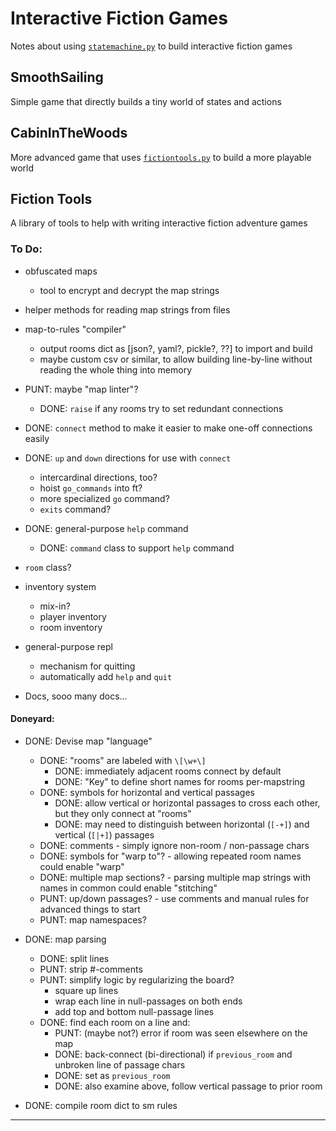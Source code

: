 Interactive Fiction Games
=========================
Notes about using [`statemachine.py`](statemachine.py) to build interactive fiction games


SmoothSailing
-------------
Simple game that directly builds a tiny world of states and actions


CabinInTheWoods
---------------
More advanced game that uses [`fictiontools.py`](fictiontools.py) to build a more playable world


Fiction Tools
-------------
A library of tools to help with writing interactive fiction adventure games

### To Do:

- obfuscated maps
    - tool to encrypt and decrypt the map strings
- helper methods for reading map strings from files
- map-to-rules "compiler"
    - output rooms dict as [json?, yaml?, pickle?, ??] to import and build
    - maybe custom csv or similar, to allow building line-by-line without reading the whole thing into memory

- PUNT: maybe "map linter"?
    - DONE: `raise` if any rooms try to set redundant connections

- DONE: `connect` method to make it easier to make one-off connections easily
- DONE: `up` and `down` directions for use with `connect`
    - intercardinal directions, too?
    - hoist `go_commands` into ft?
    - more specialized `go` command?
    - `exits` command?

- DONE: general-purpose `help` command
    - DONE: `command` class to support `help` command

- `room` class?

- inventory system
    - mix-in?
    - player inventory
    - room inventory

- general-purpose repl
    - mechanism for quitting
    - automatically add `help` and `quit`

- Docs, sooo many docs...

#### Doneyard:

- DONE: Devise map "language"
    - DONE: "rooms" are labeled with `\[\w+\]`
        - DONE: immediately adjacent rooms connect by default
        - DONE: "Key" to define short names for rooms per-mapstring
    - DONE: symbols for horizontal and vertical passages
        - DONE: allow vertical or horizontal passages to cross each other, but they only connect at "rooms"
        - DONE: may need to distinguish between horizontal (`[-+]`) and vertical (`[|+]`) passages
    - DONE: comments - simply ignore non-room / non-passage chars
    - DONE: symbols for "warp to"? - allowing repeated room names could enable "warp"
    - DONE: multiple map sections? - parsing multiple map strings with names in common could enable "stitching"
    - PUNT: up/down passages? - use comments and manual rules for advanced things to start
    - PUNT: map namespaces?
- DONE: map parsing
    - DONE: split lines
    - PUNT: strip #-comments
    - PUNT: simplify logic by regularizing the board?
        - square up lines
        - wrap each line in null-passages on both ends
        - add top and bottom null-passage lines
    - DONE: find each room on a line and:
        - PUNT: (maybe not?) error if room was seen elsewhere on the map
        - DONE: back-connect (bi-directional) if `previous_room` and unbroken line of passage chars
        - DONE: set as `previous_room`
        - DONE: also examine above, follow vertical passage to prior room

- DONE: compile room dict to sm rules

---
